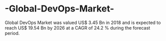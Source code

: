 # -Global-DevOps-Market-
Global DevOps Market was valued US$ 3.45 Bn in 2018 and is expected to reach US$ 19.54 Bn by 2026 at a CAGR of 24.2 % during the forecast period.
